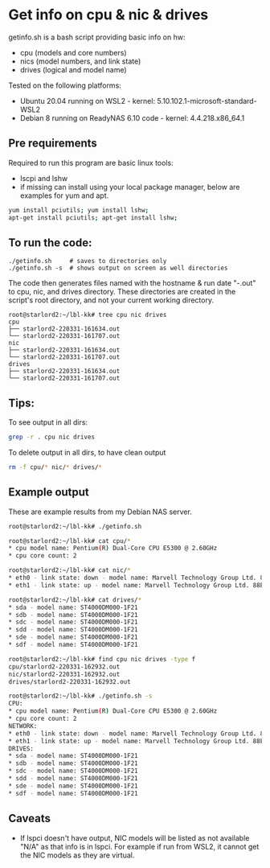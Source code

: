 # Get info on cpu & nic & drives

getinfo.sh is a bash script providing basic info on hw:

* cpu (models and core numbers)
* nics (model numbers, and link state)
* drives (logical and model name)


Tested on the following platforms:
* Ubuntu 20.04 running on WSL2 - kernel: 5.10.102.1-microsoft-standard-WSL2 
* Debian 8 running on ReadyNAS 6.10 code - kernel: 4.4.218.x86_64.1

## Pre requirements

Required to run this program are basic linux tools:

* lscpi and lshw
* if missing can install using your local package manager, below are examples for yum and apt.

```bash
yum install pciutils; yum install lshw;
apt-get install pciutils; apt-get install lshw;
```

## To run the code:
```
./getinfo.sh     # saves to directories only
./getinfo.sh -s  # shows output on screen as well directories
```

The code then generates files named with the hostname & run date "<hostname>-<date>.out" to cpu, nic, and drives directory.
These directories are created in the script's root directory, and not your current working directory.

```
root@starlord2:~/lbl-kk# tree cpu nic drives
cpu
├── starlord2-220331-161634.out
└── starlord2-220331-161707.out
nic
├── starlord2-220331-161634.out
└── starlord2-220331-161707.out
drives
├── starlord2-220331-161634.out
└── starlord2-220331-161707.out
```

## Tips:

To see output in all dirs:
```bash
grep -r . cpu nic drives
```

To delete output in all dirs, to have clean output
```bash
rm -f cpu/* nic/* drives/*
```

## Example output

These are example results from my Debian NAS server.

```bash
root@starlord2:~/lbl-kk# ./getinfo.sh

root@starlord2:~/lbl-kk# cat cpu/*
* cpu model name: Pentium(R) Dual-Core CPU E5300 @ 2.60GHz
* cpu core count: 2

root@starlord2:~/lbl-kk# cat nic/*
* eth0 - link state: down - model name: Marvell Technology Group Ltd. 88E8053 PCI-E Gigabit Ethernet Controller (rev 22)
* eth1 - link state: up - model name: Marvell Technology Group Ltd. 88E8053 PCI-E Gigabit Ethernet Controller (rev 22)

root@starlord2:~/lbl-kk# cat drives/*
* sda - model name: ST4000DM000-1F21
* sdb - model name: ST4000DM000-1F21
* sdc - model name: ST4000DM000-1F21
* sdd - model name: ST4000DM000-1F21
* sde - model name: ST4000DM000-1F21
* sdf - model name: ST4000DM000-1F21

root@starlord2:~/lbl-kk# find cpu nic drives -type f
cpu/starlord2-220331-162932.out
nic/starlord2-220331-162932.out
drives/starlord2-220331-162932.out

root@starlord2:~/lbl-kk# ./getinfo.sh -s
CPU:
* cpu model name: Pentium(R) Dual-Core CPU E5300 @ 2.60GHz
* cpu core count: 2
NETWORK:
* eth0 - link state: down - model name: Marvell Technology Group Ltd. 88E8053 PCI-E Gigabit Ethernet Controller (rev 22)
* eth1 - link state: up - model name: Marvell Technology Group Ltd. 88E8053 PCI-E Gigabit Ethernet Controller (rev 22)
DRIVES:
* sda - model name: ST4000DM000-1F21
* sdb - model name: ST4000DM000-1F21
* sdc - model name: ST4000DM000-1F21
* sdd - model name: ST4000DM000-1F21
* sde - model name: ST4000DM000-1F21
* sdf - model name: ST4000DM000-1F21
```

## Caveats

* If lspci doesn't have output, NIC models will be listed as not available "N/A" as that info is in lspci. For example if run from WSL2, it cannot get the NIC models as they are virtual.
